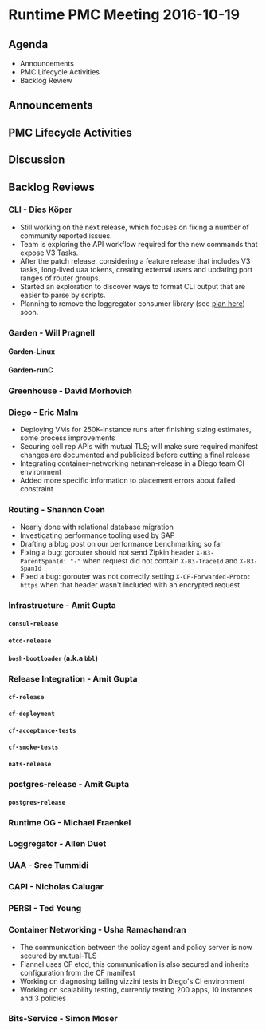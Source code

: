 # Runtime PMC Meeting 2016-10-19

## Agenda

* Announcements
* PMC Lifecycle Activities
* Backlog Review

## Announcements


## PMC Lifecycle Activities


## Discussion


## Backlog Reviews

### CLI - Dies Köper
- Still working on the next release, which focuses on fixing a number of community reported issues.
- Team is exploring the API workflow required for the new commands that expose V3 Tasks.
- After the patch release, considering a feature release that includes V3 tasks, long-lived uaa tokens, creating external users and updating port ranges of router groups.
- Started an exploration to discover ways to format CLI output that are easier to parse by scripts.
- Planning to remove the loggregator consumer library (see [plan here](https://lists.cloudfoundry.org/archives/list/cf-dev@lists.cloudfoundry.org/message/JISQUXZVSRQELIFWAJ7GIY2YSUWQLXE7/)) soon.

### Garden - Will Pragnell

#### Garden-Linux

#### Garden-runC

### Greenhouse - David Morhovich

### Diego - Eric Malm

- Deploying VMs for 250K-instance runs after finishing sizing estimates, some process improvements
- Securing cell rep APIs with mutual TLS; will make sure required manifest changes are documented and publicized before cutting a final release
- Integrating container-networking netman-release in a Diego team CI environment
- Added more specific information to placement errors about failed constraint


### Routing - Shannon Coen


- Nearly done with relational database migration
- Investigating performance tooling used by SAP
- Drafting a blog post on our performance benchmarking so far
- Fixing a bug: gorouter should not send Zipkin header `X-B3-ParentSpanId: "-"` when request did not contain `X-B3-TraceId` and `X-B3-SpanId`
- Fixed a bug: gorouter was not correctly setting `X-CF-Forwarded-Proto: https` when that header wasn't included with an encrypted request

### Infrastructure - Amit Gupta

#### `consul-release`

#### `etcd-release`

#### `bosh-bootloader` (a.k.a `bbl`)

### Release Integration - Amit Gupta

#### `cf-release`

#### `cf-deployment`

#### `cf-acceptance-tests`

#### `cf-smoke-tests`

#### `nats-release`

### postgres-release - Amit Gupta

#### `postgres-release`

### Runtime OG - Michael Fraenkel

### Loggregator - Allen Duet

### UAA - Sree Tummidi

### CAPI - Nicholas Calugar

### PERSI - Ted Young

### Container Networking - Usha Ramachandran
- The communication between the policy agent and policy server is now secured by mutual-TLS
- Flannel uses CF etcd, this communication is also secured and inherits configuration from the CF manifest
- Working on diagnosing failing vizzini tests in Diego's CI environment 
- Working on scalability testing, currently testing 200 apps, 10 instances and 3 policies

### Bits-Service - Simon Moser
